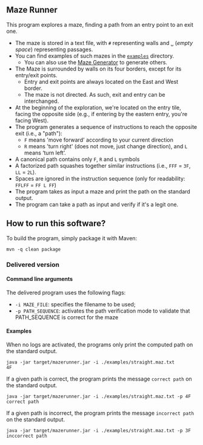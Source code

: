
## Maze Runner

This program explores a maze, finding a path from an entry point to an exit one.

- The maze is stored in a text file, with `#` representing walls and `␣` (_empty space_) representing passages.
- You can find examples of such mazes in the [`examples`](./examples) directory. 
    - You can also use the [Maze Generator](https://github.com/ace-lectures/maze-gen) to generate others.
- The Maze is surrounded by walls on its four borders, except for its entry/exit points.
    - Entry and exit points are always located on the East and West border.
    - The maze is not directed. As such, exit and entry can be interchanged.
- At the beginning of the exploration, we're located on the entry tile, facing the opposite side (e.g., if entering by the eastern entry, you're facing West).
- The program generates a sequence of instructions to reach the opposite exit (i.e., a "path"):
    - `F` means 'move forward' according to your current direction
    - `R` means 'turn right' (does not move, just change direction), and `L` means ‘turn left’. 
- A canonical path contains only `F`, `R` and `L` symbols
- A factorized path squashes together similar instructions (i.e., `FFF` = `3F`, `LL` = `2L`).
- Spaces are ignored in the instruction sequence (only for readability: `FFLFF` = `FF L FF`)
- The program takes as input a maze and print the path on the standard output.
- The program can take a path as input and verify if it's a legit one.

## How to run this software?

To build the program, simply package it with Maven:

```
mvn -q clean package 
```

### Delivered version

#### Command line arguments

The delivered program uses the following flags:

- `-i MAZE_FILE`: specifies the filename to be used;
- `-p PATH_SEQUENCE`: activates the path verification mode to validate that PATH_SEQUENCE is correct for the maze

#### Examples

When no logs are activated, the programs only print the computed path on the standard output.

```
java -jar target/mazerunner.jar -i ./examples/straight.maz.txt
4F
```

If a given path is correct, the program prints the message `correct path` on the standard output.

```
java -jar target/mazerunner.jar -i ./examples/straight.maz.txt -p 4F
correct path
```

If a given path is incorrect, the program prints the message `incorrect path` on the standard output.

```
java -jar target/mazerunner.jar -i ./examples/straight.maz.txt -p 3F
inccorrect path
```


